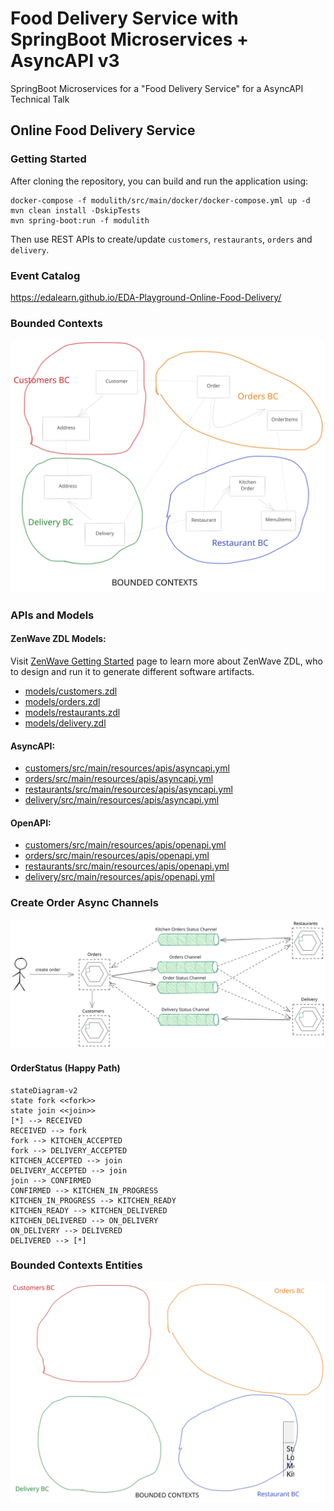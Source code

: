 # Food Delivery Service with SpringBoot Microservices + AsyncAPI v3

SpringBoot Microservices for a "Food Delivery Service" for a AsyncAPI Technical Talk


## Online Food Delivery Service

### Getting Started

After cloning the repository, you can build and run the application using:

```shell
docker-compose -f modulith/src/main/docker/docker-compose.yml up -d
mvn clean install -DskipTests
mvn spring-boot:run -f modulith
```
Then use REST APIs to create/update `customers`, `restaurants`, `orders` and `delivery`.

### Event Catalog

https://edalearn.github.io/EDA-Playground-Online-Food-Delivery/

### Bounded Contexts
![Online Food Delivery Service - Bounded Contexts](models/diagrams/BoundedContexts.excalidraw.svg)

### APIs and Models

#### ZenWave ZDL Models:

Visit [ZenWave Getting Started](https://www.zenwave360.io/docs/getting-started/) page to learn more about ZenWave ZDL, who to design and run it to generate different software artifacts.

* [models/customers.zdl](models/customers.zdl)
* [models/orders.zdl](models/orders.zdl)
* [models/restaurants.zdl](models/restaurants.zdl)
* [models/delivery.zdl](models/delivery.zdl)

#### AsyncAPI:

* [customers/src/main/resources/apis/asyncapi.yml](modules/customers/src/main/resources/apis/asyncapi.yml)
* [orders/src/main/resources/apis/asyncapi.yml](modules/orders/src/main/resources/apis/asyncapi.yml)
* [restaurants/src/main/resources/apis/asyncapi.yml](modules/restaurants/src/main/resources/apis/asyncapi.yml)
* [delivery/src/main/resources/apis/asyncapi.yml](modules/delivery/src/main/resources/apis/asyncapi.yml)

#### OpenAPI:

* [customers/src/main/resources/apis/openapi.yml](modules/customers/src/main/resources/apis/openapi.yml)
* [orders/src/main/resources/apis/openapi.yml](modules/orders/src/main/resources/apis/openapi.yml)
* [restaurants/src/main/resources/apis/openapi.yml](modules/restaurants/src/main/resources/apis/openapi.yml)
* [delivery/src/main/resources/apis/openapi.yml](modules/delivery/src/main/resources/apis/openapi.yml)

### Create Order Async Channels

![Online Food Delivery Service - Create Order Async Channels](models/diagrams/CreateOrderChannels.excalidraw.svg)

#### OrderStatus (Happy Path)

```mermaid
stateDiagram-v2
state fork <<fork>>
state join <<join>>
[*] --> RECEIVED
RECEIVED --> fork
fork --> KITCHEN_ACCEPTED
fork --> DELIVERY_ACCEPTED
KITCHEN_ACCEPTED --> join
DELIVERY_ACCEPTED --> join
join --> CONFIRMED
CONFIRMED --> KITCHEN_IN_PROGRESS
KITCHEN_IN_PROGRESS --> KITCHEN_READY
KITCHEN_READY --> KITCHEN_DELIVERED
KITCHEN_DELIVERED --> ON_DELIVERY
ON_DELIVERY --> DELIVERED
DELIVERED --> [*]
```


### Bounded Contexts Entities

![Online Food Delivery Service - Bounded Contexts Entities](models/diagrams/BoundedContexts-Entities.excalidraw.svg)
